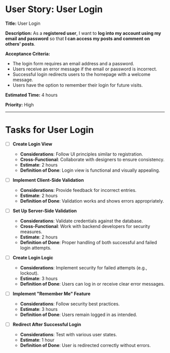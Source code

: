 # User Story: User Login

**Title:** User Login

**Description:**
As a **registered user**, I want to **log into my account using my email and password** so that **I can access my posts and comment on others' posts**.

**Acceptance Criteria:**
- The login form requires an email address and a password.
- Users receive an error message if the email or password is incorrect.
- Successful login redirects users to the homepage with a welcome message.
- Users have the option to remember their login for future visits.

**Estimated Time:** 4 hours

**Priority:** High

---

# Tasks for User Login
- [ ] **Create Login View**
  - **Considerations**: Follow UI principles similar to registration.
  - **Cross-Functional**: Collaborate with designers to ensure consistency.
  - **Estimate**: 2 hours
  - **Definition of Done**: Login view is functional and visually appealing.

- [ ] **Implement Client-Side Validation**
  - **Considerations**: Provide feedback for incorrect entries.
  - **Estimate**: 2 hours
  - **Definition of Done**: Validation works and shows errors appropriately.

- [ ] **Set Up Server-Side Validation**
  - **Considerations**: Validate credentials against the database.
  - **Cross-Functional**: Work with backend developers for security measures.
  - **Estimate**: 2 hours
  - **Definition of Done**: Proper handling of both successful and failed login attempts.

- [ ] **Create Login Logic**
  - **Considerations**: Implement security for failed attempts (e.g., lockout).
  - **Estimate**: 3 hours
  - **Definition of Done**: Users can log in or receive clear error messages.

- [ ] **Implement "Remember Me" Feature**
  - **Considerations**: Follow security best practices.
  - **Estimate**: 3 hours
  - **Definition of Done**: Users remain logged in as intended.

- [ ] **Redirect After Successful Login**
  - **Considerations**: Test with various user states.
  - **Estimate**: 1 hour
  - **Definition of Done**: User is redirected correctly without errors.

